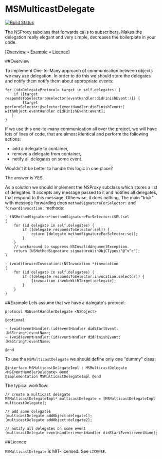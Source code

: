 MSMulticastDelegate
===============
[![Build Status](https://travis-ci.org/sgl0v/MSMulticastDelegate.svg?branch=master)](https://travis-ci.org/nullp0inter/MSMulticastDelegate)

The NSProxy subclass that forwards calls to subscribers. Makes the delegation 
really elegant and very simple, decreases the boilerplate in your code.

[[Overview](#overview) &bull; [Example](#example) &bull; [Licence](#licence)] 

##<a name="overview"></a>Overview

To implement One-to-Many approach of communication between objects we may use delegation. In order to do this we should store the delegates and notify them notify them about appropriate events:

    for (id<DelegateProtocol> target in self.delegates) {
        if ([target respondsToSelector:@selector(eventHandler:didFinishEvent:)]) {
            [target performSelector:@selector(eventHandler:didFinishEvent:) withObject:eventHandler didFinishEvent:event];
       }
    }

If we use this one-to-many communication all over the project, we will have lots of lines of code, that are almost identical and perform the following actions:

*  add a delegate to container,
*  remove a delegate from container,
*  notify all delegates on some event.

Wouldn't it be better to handle this logic in one place?

The answer is YES. 

As a solution we should implement the NSProxy subclass which stores a list of delegates. It accepts any message passed to it and notifies all delegates, that respond to this message. Otherwise, it does nothing. The main "trick" with message forwarding does `methodSignatureForSelector:` and `forwardInvocation:` methods:

	- (NSMethodSignature*)methodSignatureForSelector:(SEL)sel
	{
	    for (id delegate in self.delegates) {
	        if ([delegate respondsToSelector:sel]) {
	            return [delegate methodSignatureForSelector:sel];
	        }
	    }
	    // workaround to suppress NSInvalidArgumentException.
	    return [NSMethodSignature signatureWithObjCTypes:"@^v^c"];
	}
	
	- (void)forwardInvocation:(NSInvocation *)invocation
	{
	    for (id delegate in self.delegates) {
	        if ([delegate respondsToSelector:invocation.selector]) {
	            [invocation invokeWithTarget:delegate];
	        }
	    }
	}
	
##<a name="example"></a>Example
Lets assume that we have a dalegate's protocol:

	protocol MSEventHandlerDelegate <NSObject>
	
	@optional
	
	- (void)eventHandler:(id)eventHandler didStartEvent:(NSString*)eventName;
	- (void)eventHandler:(id)eventHandler didFinishEvent:(NSString*)eventName;
	
	@end	

To use the `MSMulticastDelegate` we should define only one "dummy" class:

	@interface MSMulticastDelegateImpl : MSMulticastDelegate <MSEventHandlerDelegate> @end
	@implementation MSMulticastDelegateImpl @end
	
The typical workflow:

	// create a multicast delegate
	MSMulticastDelegateImpl* multicastDelegate = [MSMulticastDelegateImpl multicastDelegate];
	
	// add some delegates
	[multicastDelegate addObject:delegate1];
	[multicastDelegate addObject:delegate2];
	
	// notify all delegates on some event
	[multicastDelegate eventHandler:eventHandler didStartEvent:eventName];

 
##<a name="licence"></a>Licence

`MSMulticastDelegate` is MIT-licensed. See `LICENSE`. 